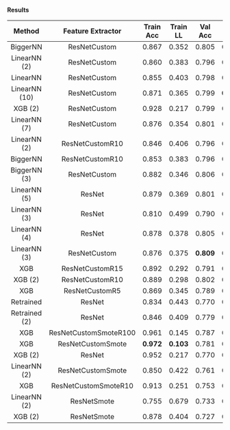 **Results**
  
| Method             |   Feature Extractor   | Train Acc | Train LL  |  Val Acc  |   Val LL  |  Test Acc |  Test LL  |   Cmp LL   |
| :----------------: | :-------------------: | :-------: | :-------: | :-------: | :-------: | :-------: | :-------: | :--------: |
| BiggerNN           | ResNetCustom          |   0.867   |   0.352   |   0.805   |   0.538   |   0.805   | **0.499** |   0.5290   |
| LinearNN (2)       | ResNetCustom          |   0.860   |   0.383   |   0.796   |   0.528   |   0.802   |   0.500   | **0.5201** |
| LinearNN           | ResNetCustom          |   0.855   |   0.403   |   0.798   |   0.529   |   0.801   |   0.505   |   0.5231   |
| LinearNN (10)      | ResNetCustom          |   0.871   |   0.365   |   0.799   | **0.525** | **0.806** |   0.508   |     -      |
| XGB (2)            | ResNetCustom          |   0.928   |   0.217   |   0.799   |   0.565   |   0.805   |   0.517   |     -      |
| LinearNN (7)       | ResNetCustom          |   0.876   |   0.354   |   0.801   |   0.534   |   0.802   |   0.524   |     -      |
| LinearNN (2)       | ResNetCustomR10       |   0.846   |   0.406   |   0.796   |   0.548   |   0.800   |   0.521   |     -      |
| BiggerNN           | ResNetCustomR10       |   0.853   |   0.383   |   0.796   |   0.558   |   0.791   |   0.526   |     -      |
| BiggerNN (3)       | ResNetCustom          |   0.882   |   0.346   |   0.806   |   0.537   |   0.802   |   0.531   |     -      |
| LinearNN (5)       | ResNet                |   0.879   |   0.369   |   0.801   |   0.547   |   0.798   |   0.533   |     -      |
| LinearNN (3)       | ResNet                |   0.810   |   0.499   |   0.790   |   0.561   |   0.793   |   0.535   |     -      |
| LinearNN (4)       | ResNet                |   0.878   |   0.378   |   0.805   |   0.549   |   0.801   |   0.536   |     -      |
| LinearNN (3)       | ResNetCustom          |   0.876   |   0.375   | **0.809** |   0.541   |   0.800   |   0.537   |     -      |
| XGB                | ResNetCustomR15       |   0.892   |   0.292   |   0.791   |   0.575   |   0.796   |   0.541   |     -      |
| XGB (2)            | ResNetCustomR10       |   0.889   |   0.298   |   0.802   |   0.574   |   0.805   |   0.541   |     -      |
| XGB                | ResNetCustomR5        |   0.869   |   0.345   |   0.789   |   0.582   |   0.798   |   0.547   |     -      |
| Retrained          | ResNet                |   0.834   |   0.443   |   0.770   |   0.590   |   0.785   |   0.553   |     -      |
| Retrained (2)      | ResNet                |   0.846   |   0.409   |   0.779   |   0.588   |   0.793   |   0.556   |     -      |
| XGB                | ResNetCustomSmoteR100 |   0.961   |   0.145   |   0.787   |   0.595   |   0.786   |   0.567   |     -      |
| XGB                | ResNetCustomSmote     | **0.972** | **0.103** |   0.781   |   0.623   |   0.798   |   0.574   |     -      |
| XGB (2)            | ResNet                |   0.952   |   0.217   |   0.770   |   0.596   |   0.778   |   0.582   |     -      |
| LinearNN (2)       | ResNetCustomSmote     |   0.850   |   0.422   |   0.761   |   0.590   |   0.778   |   0.583   |     -      |
| XGB                | ResNetCustomSmoteR10  |   0.913   |   0.251   |   0.753   |   0.672   |   0.760   |   0.630   |     -      |
| LinearNN (2)       | ResNetSmote           |   0.755   |   0.679   |   0.733   |   0.721   |   0.753   |   0.705   |     -      |
| XGB (2)            | ResNetSmote           |   0.878   |   0.404   |   0.727   |   0.769   |   0.722   |   0.738   |     -      |
